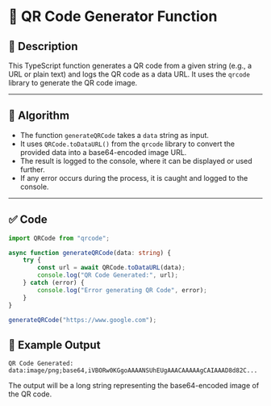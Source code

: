 # 📱 QR Code Generator Function

## 🧮 Description
This TypeScript function generates a QR code from a given string (e.g., a URL or plain text) and logs the QR code as a data URL. It uses the `qrcode` library to generate the QR code image. 

---

## 📐 Algorithm

- The function `generateQRCode` takes a `data` string as input.
- It uses `QRCode.toDataURL()` from the `qrcode` library to convert the provided data into a base64-encoded image URL.
- The result is logged to the console, where it can be displayed or used further.
- If any error occurs during the process, it is caught and logged to the console.

---

## ✅ Code

```typescript
import QRCode from "qrcode";

async function generateQRCode(data: string) {
    try {
        const url = await QRCode.toDataURL(data);
        console.log("QR Code Generated:", url);
    } catch (error) {
        console.log("Error generating QR Code", error);
    }
}

generateQRCode("https://www.google.com");
```
## 🧪 Example Output
```
QR Code Generated: data:image/png;base64,iVBORw0KGgoAAAANSUhEUgAAACAAAAAgCAIAAAD8d82C...
```
The output will be a long string representing the base64-encoded image of the QR code.
##
